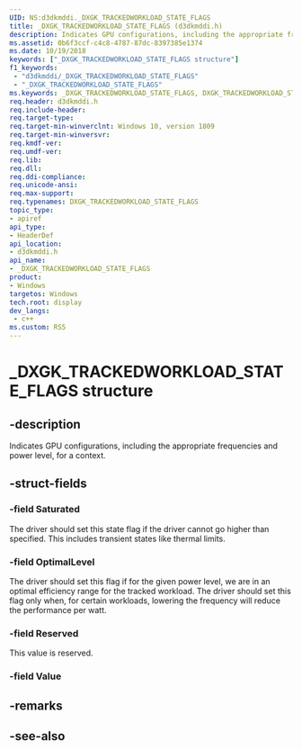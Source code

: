 ```yaml
---
UID: NS:d3dkmddi._DXGK_TRACKEDWORKLOAD_STATE_FLAGS
title: _DXGK_TRACKEDWORKLOAD_STATE_FLAGS (d3dkmddi.h)
description: Indicates GPU configurations, including the appropriate frequencies and power level, for a context.
ms.assetid: 0b6f3ccf-c4c8-4787-87dc-8397385e1374
ms.date: 10/19/2018
keywords: ["_DXGK_TRACKEDWORKLOAD_STATE_FLAGS structure"]
f1_keywords:
 - "d3dkmddi/_DXGK_TRACKEDWORKLOAD_STATE_FLAGS"
 - "_DXGK_TRACKEDWORKLOAD_STATE_FLAGS"
ms.keywords: _DXGK_TRACKEDWORKLOAD_STATE_FLAGS, DXGK_TRACKEDWORKLOAD_STATE_FLAGS, 
req.header: d3dkmddi.h
req.include-header:
req.target-type:
req.target-min-winverclnt: Windows 10, version 1809
req.target-min-winversvr:
req.kmdf-ver:
req.umdf-ver:
req.lib:
req.dll:
req.ddi-compliance:
req.unicode-ansi:
req.max-support:
req.typenames: DXGK_TRACKEDWORKLOAD_STATE_FLAGS
topic_type: 
- apiref
api_type: 
- HeaderDef
api_location: 
- d3dkmddi.h
api_name: 
- _DXGK_TRACKEDWORKLOAD_STATE_FLAGS
product:
- Windows
targetos: Windows
tech.root: display
dev_langs:
 - c++
ms.custom: RS5
---
```


# _DXGK_TRACKEDWORKLOAD_STATE_FLAGS structure

## -description

Indicates GPU configurations, including the appropriate frequencies and power level, for a context.

## -struct-fields

### -field Saturated

The driver should set this state flag if the driver cannot go higher than specified. This includes transient states like thermal limits.

### -field OptimalLevel

The driver should set this flag if for the given power level, we are in an optimal efficiency range for the tracked workload. The driver should set this flag only when, for certain workloads, lowering the frequency will reduce the performance per watt.

### -field Reserved

This value is reserved.

### -field Value
 

## -remarks

## -see-also
